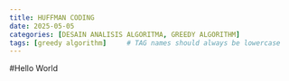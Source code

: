 ```yaml
---
title: HUFFMAN CODING
date: 2025-05-05
categories: [DESAIN ANALISIS ALGORITMA, GREEDY ALGORITHM]
tags: [greedy algorithm]     # TAG names should always be lowercase
---
```

#Hello World
